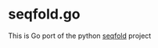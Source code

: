 # seqfold.go

This is Go port of the python [seqfold](https://github.com/Lattice-Automation/seqfold) project
